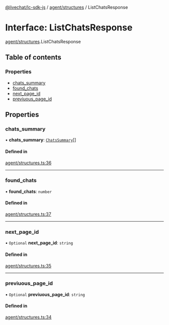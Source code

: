 [@livechat/lc-sdk-js](../README.md) / [agent/structures](../modules/agent_structures.md) / ListChatsResponse

# Interface: ListChatsResponse

[agent/structures](../modules/agent_structures.md).ListChatsResponse

## Table of contents

### Properties

- [chats\_summary](agent_structures.ListChatsResponse.md#chats_summary)
- [found\_chats](agent_structures.ListChatsResponse.md#found_chats)
- [next\_page\_id](agent_structures.ListChatsResponse.md#next_page_id)
- [previuous\_page\_id](agent_structures.ListChatsResponse.md#previuous_page_id)

## Properties

### chats\_summary

• **chats\_summary**: [`ChatsSummary`](objects.ChatsSummary.md)[]

#### Defined in

[agent/structures.ts:36](https://github.com/livechat/lc-sdk-js/blob/951da85/src/agent/structures.ts#L36)

___

### found\_chats

• **found\_chats**: `number`

#### Defined in

[agent/structures.ts:37](https://github.com/livechat/lc-sdk-js/blob/951da85/src/agent/structures.ts#L37)

___

### next\_page\_id

• `Optional` **next\_page\_id**: `string`

#### Defined in

[agent/structures.ts:35](https://github.com/livechat/lc-sdk-js/blob/951da85/src/agent/structures.ts#L35)

___

### previuous\_page\_id

• `Optional` **previuous\_page\_id**: `string`

#### Defined in

[agent/structures.ts:34](https://github.com/livechat/lc-sdk-js/blob/951da85/src/agent/structures.ts#L34)
